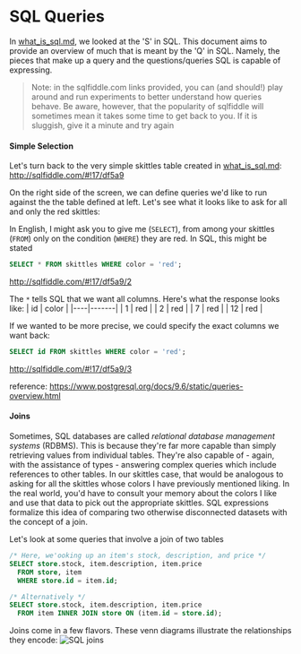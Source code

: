 # SQL Queries

In [what_is_sql.md](./what_is_sql.md), we looked at the 'S' in SQL. This document
aims to provide an overview of much that is meant by the 'Q' in SQL. Namely, the
pieces that make up a query and the questions/queries SQL is capable of expressing.

> Note: in the sqlfiddle.com links provided, you can (and should!) play around and
> run experiments to better understand how queries behave. Be aware, however, that
> the popularity of sqlfiddle will sometimes mean it takes some time to get back to
> you. If it is sluggish, give it a minute and try again

#### Simple Selection

Let's turn back to the very simple skittles table created in
[what_is_sql.md](./what_is_sql.md): http://sqlfiddle.com/#!17/df5a9

On the right side of the screen, we can define queries we'd like to run against
the the table defined at left. Let's see what it looks like to ask for all and only
the red skittles:

In English, I might ask you to give me (`SELECT`), from among your skittles (`FROM`) only
on the condition (`WHERE`) they are red. In SQL, this might be stated
```SQL
SELECT * FROM skittles WHERE color = 'red';
```
http://sqlfiddle.com/#!17/df5a9/2

The `*` tells SQL that we want all columns. Here's what the response looks like:
| id | color |
|----|-------|
| 1  | red   |
| 2  | red   |
| 7  | red   |
| 12 | red   |

If we wanted to be more precise, we could specify the exact columns we want back:
```SQL
SELECT id FROM skittles WHERE color = 'red';
```
http://sqlfiddle.com/#!17/df5a9/3

reference: https://www.postgresql.org/docs/9.6/static/queries-overview.html


#### Joins

Sometimes, SQL databases are called *relational database management systems* (RDBMS). This
is because they're far more capable than simply retrieving values from individual tables.
They're also capable of - again, with the assistance of types - answering complex queries
which include references to other tables. In our skittles case, that would be analogous to
asking for all the skittles whose colors I have previously mentioned liking. In
the real world, you'd have to consult your memory about the colors I like and use that data
to pick out the appropriate skittles. SQL expressions formalize this idea of comparing two
otherwise disconnected datasets with the concept of a join.

Let's look at some queries that involve a join of two tables
```SQL
/* Here, we'ooking up an item's stock, description, and price */
SELECT store.stock, item.description, item.price
  FROM store, item
  WHERE store.id = item.id;

/* Alternatively */
SELECT store.stock, item.description, item.price
  FROM item INNER JOIN store ON (item.id = store.id);
```

Joins come in a few flavors. These venn diagrams illustrate the relationships they encode:
![SQL joins](https://lukaseder.files.wordpress.com/2015/10/venn.png "SQL Joins as Venn Diagrams")


